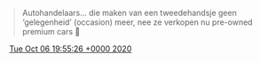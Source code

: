 > Autohandelaars\.\.\. die maken van een tweedehandsje geen ‘gelegenheid’ \(occasion\) meer, nee ze verkopen nu pre\-owned premium cars 🚙

<img src="../../media/tweet.ico" width="12" /> [Tue Oct 06 19:55:26 +0000 2020](https://twitter.com/DromerDenker/status/1313568567854596097)